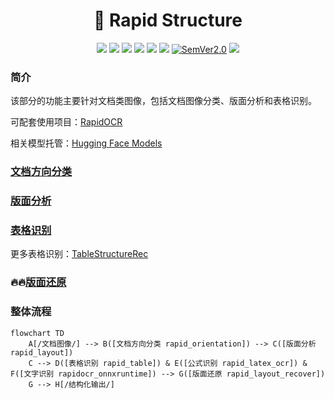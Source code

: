 <div align="center">
  <div align="center">
    <h1><b>📃 Rapid Structure</b></h1>
  </div>

<a href="https://swhl-rapidstructuredemo.hf.space" target="_blank"><img src="https://img.shields.io/badge/%F0%9F%A4%97-Online Demo-blue"></a>
<a href=""><img src="https://img.shields.io/badge/Python->=3.6,<3.12-aff.svg"></a>
<a href=""><img src="https://img.shields.io/badge/OS-Linux%2C%20Win%2C%20Mac-pink.svg"></a>
<a href="https://pepy.tech/project/rapid-layout"><img src="https://static.pepy.tech/personalized-badge/rapid-layout?period=total&units=abbreviation&left_color=grey&right_color=blue&left_text=rapid-layout"></a>
<a href="https://pepy.tech/project/rapid-orientation"><img src="https://static.pepy.tech/personalized-badge/rapid-orientation?period=total&units=abbreviation&left_color=grey&right_color=blue&left_text=rapid-orientation"></a>
<a href="https://pepy.tech/project/rapid-table"><img src="https://static.pepy.tech/personalized-badge/rapid-table?period=total&units=abbreviation&left_color=grey&right_color=blue&left_text=rapid-table"></a>
<a href="https://semver.org/"><img alt="SemVer2.0" src="https://img.shields.io/badge/SemVer-2.0-brightgreen"></a>
<a href="https://github.com/psf/black"><img src="https://img.shields.io/badge/code%20style-black-000000.svg"></a>

</div>

### 简介

该部分的功能主要针对文档类图像，包括文档图像分类、版面分析和表格识别。

可配套使用项目：[RapidOCR](https://github.com/RapidAI/RapidOCR)

相关模型托管：[Hugging Face Models](https://huggingface.co/SWHL/RapidStructure)

### [文档方向分类](./docs/README_Orientation.md)

### [版面分析](https://github.com/RapidAI/RapidLayout)

### [表格识别](https://github.com/RapidAI/RapidTable)

更多表格识别：[TableStructureRec](https://github.com/RapidAI/TableStructureRec)

### 🔥🔥[版面还原](https://github.com/RapidAI/RapidDoc)

### 整体流程

```mermaid
flowchart TD
    A[/文档图像/] --> B([文档方向分类 rapid_orientation]) --> C([版面分析 rapid_layout])
    C --> D([表格识别 rapid_table]) & E([公式识别 rapid_latex_ocr]) & F([文字识别 rapidocr_onnxruntime]) --> G([版面还原 rapid_layout_recover])
    G --> H[/结构化输出/]
```
